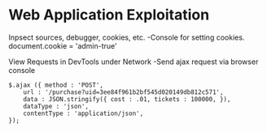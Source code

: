 # Web Application Exploitation

Inpsect sources, debugger, cookies, etc. -Console for setting cookies. document.cookie = 'admin-true'

View Requests in DevTools under Network -Send ajax request via browser console

```text
$.ajax ({ method : 'POST',
    url : '/purchase?uid=3ee84f961b2bf545d020149db812c571',
    data : JSON.stringify({ cost : .01, tickets : 100000, }),
    dataType : 'json',
    contentType : 'application/json',
});
```

